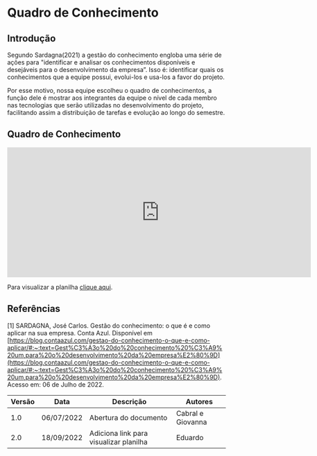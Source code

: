 # Quadro de Conhecimento
## Introdução

Segundo Sardagna(2021) a gestão do conhecimento engloba uma série de ações para "identificar e analisar os conhecimentos disponíveis e desejáveis para o desenvolvimento da empresa”. Isso é: identificar quais os conhecimentos que a equipe possui, evolui-los e usa-los a favor do projeto. 

Por esse motivo, nossa equipe escolheu o quadro de conhecimentos, a função dele é  mostrar aos integrantes da equipe o nível de cada membro nas tecnologias que serão utilizadas no desenvolvimento do projeto, facilitando assim a distribuição de tarefas e evolução ao longo do semestre.

## Quadro de Conhecimento

<iframe width="700" height="300" frameborder="0" scrolling="yes" src="https://docs.google.com/spreadsheets/d/e/2PACX-1vSv9Al3GRd9pA_WVTwYYDdHLPqktOUcQLEkvAO45Np4a9KNs5xQSdSR-AwrPvzO9A/pubhtml?widget=true&amp;headers=false"></iframe>



Para visualizar a planilha [clique aqui](https://docs.google.com/spreadsheets/d/1uK8q_uI7z7ldcbDBJaY1fKbFUQprF4K3/edit?usp=sharing&ouid=115061236657802302448&rtpof=true&sd=true).

## Referências

<a id="1"></a>
[1] SARDAGNA, José Carlos. Gestão do conhecimento: o que é e como aplicar na sua empresa. Conta Azul. Disponível em [https://blog.contaazul.com/gestao-do-conhecimento-o-que-e-como-aplicar/#:~:text=Gest%C3%A3o%20do%20conhecimento%20%C3%A9%20um,para%20o%20desenvolvimento%20da%20empresa%E2%80%9D](https://blog.contaazul.com/gestao-do-conhecimento-o-que-e-como-aplicar/#:~:text=Gest%C3%A3o%20do%20conhecimento%20%C3%A9%20um,para%20o%20desenvolvimento%20da%20empresa%E2%80%9D). Acesso em: 06 de Julho de 2022.


| Versão | Data       | Descrição | Autores |
| ------ | ---------- | --------- | ------- |
| 1.0    | 06/07/2022 | Abertura do documento | Cabral e Giovanna |
| 2.0    | 18/09/2022 | Adiciona link para visualizar planilha | Eduardo |

